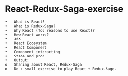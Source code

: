 # React-Redux-Saga-exercise
    •	What is React?
    •	What is Redux-Saga?
    •	Why React (Top reasons to use React)?
    •	How React works?
    •	JSX
    •	React Ecosystem
    •	React Component 
    •	Component interacting 
    •	State and prop
    •	Output:
    o	Sharing about React, Redux-Saga
    o	Do a small exercise to play React + Redux-Sage.
